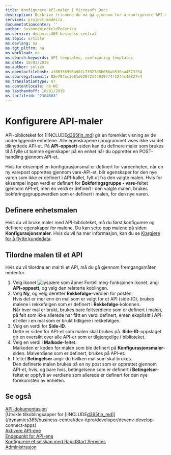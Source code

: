 ```yaml
---
title: Konfigurere API-maler | Microsoft Docs
description: Beskrive trinnene du må gå gjennom for å konfigurere API-maler for Dynamics 365 Business Central.
services: project-madeira
documentationcenter: ''
author: SusanneWindfeldPedersen
ms.service: dynamics365-business-central
ms.topic: article
ms.devlang: na
ms.tgt_pltfrm: na
ms.workload: na
ms.search.keywords: API templates, configuring templates
ms.date: 10/01/2019
ms.author: solsen
ms.openlocfilehash: af06336996a901c73927d6b060ab530aa4573f54
ms.sourcegitcommit: 02e704bc3e01d62072144919774f1244c42827e4
ms.translationtype: HT
ms.contentlocale: nb-NO
ms.lasthandoff: 10/01/2019
ms.locfileid: "2304663"
---
```

# <a name="configuring-api-templates"></a>Konfigurere API-maler
API-biblioteket for [!INCLUDE[d365fin_md](includes/d365fin_md.md)] gir en forenklet visning av de underliggende enhetene. Alle egenskapene i programmet vises ikke via det tilknyttede API-et. På **API-oppsett**-siden kan du definere maler som brukes til å fylle ut tomme egenskaper på en enhet når du oppretter en POST-handling gjennom API-et. 

Hvis for eksempel en konfigurasjonsmal er definert for vareenheten, når en ny varepost opprettes gjennom vare-API-et, blir egenskaper for den nye varen som ikke er definert i API-kallet, fylt ut fra den valgte malen. Hvis for eksempel ingen verdi er definert for **Bokføringsgruppe - vare**-feltet gjennom API-et, men en verdi er definert i den valgte malen, brukes bokføringsgruppeverdien som er definert i malen, for den nye varen. 

## <a name="setting-up-the-entity-template"></a>Definere enhetsmalen
Hvis du vil bruke maler med API-biblioteket, må du først konfigurere og definere egenskaper for malene. Du kan sette opp malene på siden **Konfigurasjonsmaler**. Hvis du vil ha mer informasjon, kan du se [Klargjøre for å flytte kundedata](admin-use-templates-to-prepare-customer-data-for-migration.md). 

## <a name="assign-the-template-to-an-api"></a>Tilordne malen til et API

Hvis du vil tilordne en mal til et API, må du gå gjennom fremgangsmåten nedenfor.

1. Velg ikonet ![lyspære som åpner Fortell meg-funksjonen](media/ui-search/search_small.png "Fortell hva du vil gjøre") ikonet, angi **API-oppsett**, og velg den relaterte koblingen.
2. Velg **Ny**, og velg deretter **Rekkefølge**-verdien for posten.  
Hvis det er mer enn én mal som er valgt for et API (side-ID), brukes malene i rekkefølgen som er definert i **Rekkefølge**-kolonnen.   
Når hver mal er brukt, brukes bare feltverdiene som er definert i malen, på felt som ikke allerede har fått en verdi definert, enten eksplisitt i API-et eller i en mal som er brukt tidligere i rekkefølgen. 
3. Velg en verdi for **Side-ID**.  
Dette er siden for API-et som malen skal brukes på. **Side-ID**-oppslaget gir en oversikt over alle API-er som er tilgjengelige i biblioteket.
4. Velg en verdi i **Malkode**-feltet.  
Malkoden er koden for malen som ble definert på **Konfigurasjonsmaler**-siden. Malverdiene som er definert, brukes på API-et. 
5. I feltet **Betingelser** angir du hvilken mal som skal brukes.  
Den definerte malen brukes på en ny post som er opprettet gjennom API-et, hvis, og bare hvis, betingelsene som er definert i **Betingelser**-feltet er oppfylt av verdiene som allerede er definert for den nye forekomsten av enheten.

## <a name="see-also"></a>Se også
[API-dokumentasjon](/dynamics-nav/fin-graph)  
[Utvikle tilkoblingsapper for [!INCLUDE[d365fin_md](includes/d365fin_md.md)]](/dynamics365/business-central/dev-itpro/developer/devenv-develop-connect-apps)  
[Aktivere API-ene](/dynamics-nav/enabling-apis-for-dynamics-nav)  
[Endepunkt for API-ene](/dynamics-nav/endpoints-apis-for-dynamics)  
[Konfigurere et selskap med RapidStart Services](admin-set-up-a-company-with-rapidstart.md)  
[Administrasjon](admin-setup-and-administration.md)